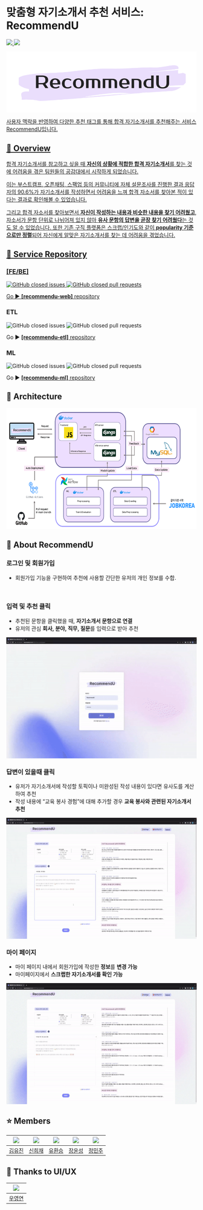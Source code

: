 # 맞춤형 자기소개서 추천 서비스: RecommendU


<a href="https://www.youtube.com/watch?v=rrT9dR9fZ4w"><img src="https://img.shields.io/badge/Presentation-FF0000?style=flat-square&logo=YouTube&logoColor=white">  <a href="https://www.notion.so/boostcampait/RecSys-06-RecommendU-4922b47ab8424b51b878a9ff5a57cc9c?pvs=4"><img src="https://img.shields.io/badge/PDF-000000?style=flat-square&logo=Notion&logoColor=white">

<p align="center">
<img src="./img/LOGO2.png" height = "160" alt="" align=center />
<p>

</div>
사용자 맥락을 반영하여 다양한 추천 태그를 통해 합격 자기소개서를 추천해주는 서비스 RecommendU입니다.


## 🎯 Overview
합격 자기소개서를 참고하고 싶을 때 **자신의 상황에 적합한 합격 자기소개서**를 찾는 것에 어려움을 겪은 팀원들의 공감대에서 시작하게 되었습니다. 

이는 부스트캠프, 오픈채팅, 스팩업 등의 커뮤니티에 자체 설문조사를 진행한 결과 응답자의 90.6%가 자기소개서를 작성하면서 어려움을 느껴 합격 자소서를 찾아본 적이 있다는 결과로 확인해볼 수 있었습니다.

그리고 합격 자소서를 찾아보면서 **자신이 작성하는 내용과 비슷한 내용을 찾기 어려웠고**, 자소서가 문항 단위로 나뉘어져 있지 않아 **유사 문항의 답변을 곧장 찾기 어려웠다**는 것도 알 수 있었습니다. 또한 기존 구직 플랫폼은 스크랩/인기도와 같이 **popularity 기준으로만 정렬**되어 자신에게 알맞은 자기소개서를 찾는 데 어려움을 겪었습니다.

## 🚩 Service Repository

### [FE/BE]
![GitHub closed issues](https://img.shields.io/github/issues-closed/boostcampaitech4lv23recsys1/RecommendU-web?color=092E20)
![GitHub closed pull requests](https://img.shields.io/github/issues-pr-closed/boostcampaitech4lv23recsys1/RecommendU-web?color=092E20)

Go ▶️ [**[recommendu-web]** repository](https://github.com/boostcampaitech4lv23recsys1/RecommendU-web)

### ETL
![GitHub closed issues](https://img.shields.io/github/issues-closed/boostcampaitech4lv23recsys1/RecommendU-etl?color=017CEE)
![GitHub closed pull requests](https://img.shields.io/github/issues-pr-closed/boostcampaitech4lv23recsys1/RecommendU-etl?color=017CEE)

Go ▶️ [**[recommendu-etl]** repository](https://github.com/boostcampaitech4lv23recsys1/RecommendU-etl)

### ML 
![GitHub closed issues](https://img.shields.io/github/issues-closed/boostcampaitech4lv23recsys1/RecommendU-ml?color=6799FF)
![GitHub closed pull requests](https://img.shields.io/github/issues-pr-closed/boostcampaitech4lv23recsys1/RecommendU-ml?color=6799FF)

Go ▶️ [**[recommendu-ml]** repository](https://github.com/boostcampaitech4lv23recsys1/RecommendU-ml)
## 🚀 Architecture
<p align="center">
<img src="./img/Architecture.png" height = "320" alt="" align=center />
<p>

## 📌 About RecommendU

### 로그인 및 회원가입
- 회원가입 기능을 구현하여 추천에 사용할 간단한 유저의 개인 정보를 수합.
<p align="center">
<img src="./gif/account.gif" height = "320" alt="" align=center />
<p>



### 입력 및 추천 클릭
- 추천된 문항을 클릭했을 때, **자기소개서 문항으로 연결**
- 유저의 관심 **회사, 분야, 직무, 질문**를 입력으로 받아 추천

<p align="center">
<img src="./gif/recommendation.gif" height = "320" alt="" align=center />
<p>


### 답변이 있을때 클릭
- 유저가 자기소개서에 작성할 토픽이나 미완성된 작성 내용이 있다면 유사도를 계산하여 추천
- 작성 내용에 “교육 봉사 경험”에 대해 추가할 경우 **교육 봉사와 관련된 자기소개서 추천**

<p align="center">
<img src="./gif/recommendation_with_answer.gif" height = "320" alt="" align=center />
<p>


### 마이 페이지
- 마이 페이지 내에서 회원가입에 작성한 **정보**를 **변경 가능**
- 마이페이지에서 **스크랩한 자기소개서를 확인 가능**

<p align="center">
<img src="./gif/mypage.gif" height = "320" alt="" align=center />
<p>




## ⭐ Members
| [<img src="https://avatars.githubusercontent.com/u/63237947?v=4" width="100px">](https://github.com/hello-im-yj) | [<img src="https://avatars.githubusercontent.com/u/92855359?v=4" width="100px">](https://github.com/ssisyphuss) | [<img src="https://avatars.githubusercontent.com/u/68436158?v=4" width="100px">](https://github.com/hwanseung2) | [<img src="https://github.com/JangYunSeong.png" width="100px">](https://github.com/JangYunSeong) | [<img src="https://avatars.githubusercontent.com/u/82706646?v=4" width="100px">](https://github.com/jeongminju0815) |
| :--------------------------------------------------------------------------------------: | :----------------------------------------------------------------------------------------------: | :--------------------------------------------------------------------------------------: | :--------------------------------------------------------------------------------------: | :--------------------------------------------------------------------------------------:
|                          [김유진](https://github.com/hello-im-yj)                           |                            [신희재](https://github.com/hwanseung2)                             |                        [유환승](https://github.com/hwanseung2)                           |                          [장윤성](https://github.com/JangYunSeong)                           |                            [정민주](https://github.com/jeongminju0815) 

## 🎨 Thanks to UI/UX
| [<img src="https://avatars.githubusercontent.com/u/58341394?v=4" width="100px">](https://github.com/ooner1999) |
| :--------------------------------------------------------------------------------------: |
|                          [우영연](https://github.com/ooner1999)                           |




